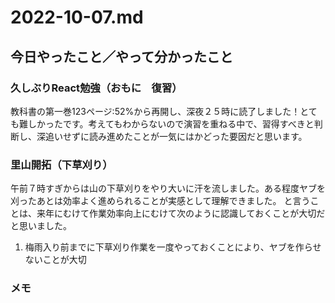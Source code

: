 # 2022-10-07.md

## 今日やったこと／やって分かったこと

### 久しぶりReact勉強（おもに　復習）

教科書の第一巻123ページ:52%から再開し、深夜２５時に読了しました！とても難しかったです。考えてもわからないので演習を重ねる中で、習得すべきと判断し、深追いせずに読み進めたことが一気にはかどった要因だと思います。


### 里山開拓（下草刈り）

午前７時すぎからは山の下草刈りをやり大いに汗を流しました。ある程度ヤブを刈ったあとは効率よく進められることが実感として理解できました。
と言うことは、来年にむけて作業効率向上にむけて次のように認識しておくことが大切だと思いました。

1. 梅雨入り前までに下草刈り作業を一度やっておくことにより、ヤブを作らせないことが大切

###

### 

### メモ
